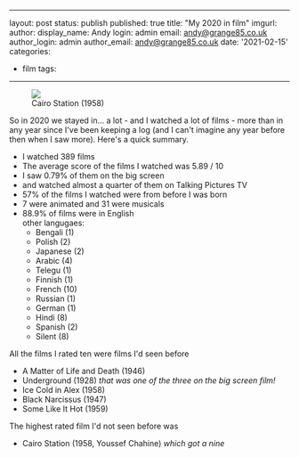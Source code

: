 ---
layout: post
status: publish
published: true
title: "My 2020 in film"
imgurl: 
author:
  display_name: Andy
  login: admin
  email: andy@grange85.co.uk
author_login: admin
author_email: andy@grange85.co.uk
date: '2021-02-15'
categories:
 - film
tags:
 - --
<figure class="aligncenter"><img src="{{site.baseurl}}/images/cairo-station.jpg" class="img-responsive" /><figcaption>Cairo Station (1958)</figcaption></figure>

So in 2020 we stayed in... a lot - and I watched a lot of films - more than in any year since I've been keeping a log (and I can't imagine any year before then when I saw more). Here's a quick summary.

- I watched 389 films
- The average score of the films I watched was 5.89 / 10
- I saw 0.79% of them on the big screen
- and watched almost a quarter of them on Talking Pictures TV
- 57% of the films I watched were from before I was born
- 7 were animated and 31 were musicals
- 88.9% of films were in English  
  other langugaes:
   - Bengali (1)
   - Polish (2)
   - Japanese (2)
   - Arabic (4)
   - Telegu (1)
   - Finnish (1)
   - French (10)
   - Russian (1)
   - German (1)
   - Hindi (8)
   - Spanish (2)
   - Silent (8)


All the films I rated ten were films I'd seen before

- A Matter of Life and Death (1946)
- Underground (1928) _that was one of the three on the big screen film!_
- Ice Cold in Alex (1958)
- Black Narcissus (1947)
- Some Like It Hot (1959)

The highest rated film I'd not seen before was 
 - Cairo Station (1958, Youssef Chahine) _which got a nine_


